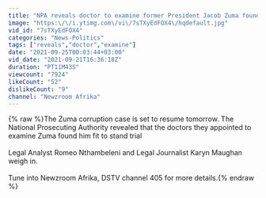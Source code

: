 ```yaml
---
title: "NPA reveals doctor to examine former President Jacob Zuma found him fit to stand trial"
image: "https:\/\/i.ytimg.com\/vi\/7sTXyEdFOX4\/hqdefault.jpg"
vid_id: "7sTXyEdFOX4"
categories: "News-Politics"
tags: ["reveals","doctor","examine"]
date: "2021-09-25T00:03:44+03:00"
vid_date: "2021-09-21T16:36:18Z"
duration: "PT11M43S"
viewcount: "7924"
likeCount: "52"
dislikeCount: "9"
channel: "Newzroom Afrika"
---
```

{% raw %}The Zuma corruption case is set to resume tomorrow. The National Prosecuting Authority revealed that the doctors they appointed to examine Zuma found him fit to stand trial<br /><br />Legal Analyst Romeo Nthambeleni and Legal Journalist Karyn Maughan weigh in. <br /><br />Tune into Newzroom Afrika, DSTV channel 405 for more details.{% endraw %}
